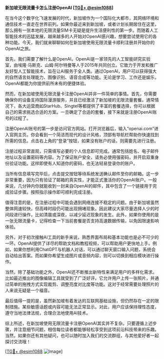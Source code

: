 **新加坡无限流量卡怎么注册OpenAI [[TG💪+ @esim1088](https://t.me/s/esim1088)]**

在当今这个数字化飞速发展的时代，新加坡作为一个国际化大都市，其网络环境和通信技术一直走在世界前列。如果你最近来到新加坡，或者计划长期居住在这里，那么拥有一张本地的无限流量SIM卡无疑是提升生活便利性的第一步。而随着人工智能技术的迅猛发展，越来越多的人开始对OpenAI感兴趣，想要尝试使用它的各种功能。今天，我们就来聊聊如何在新加坡使用无限流量卡顺利注册并开始你的OpenAI之旅。

首先，我们需要了解什么是OpenAI。OpenAI是一家领先的人工智能研究实验室，由埃隆·马斯克、山姆·阿尔特曼等人于2015年共同创立。它致力于开发和推广友好型人工智能技术，旨在让AI服务于全人类。通过OpenAI，用户可以获得强大的自然语言处理能力、图像识别、语音合成等功能。无论是学习、工作还是娱乐，OpenAI都能为你提供前所未有的便捷体验。

然而，在新加坡使用无限流量卡注册OpenAI并非一件简单的事情。首先，你需要确保你的设备支持国际漫游服务，并且已经激活了新加坡的无限流量套餐。通常情况下，各大运营商如StarHub、Singtel等都提供了丰富的套餐选择，你可以根据自己的需求挑选合适的方案。一旦确定了合适的套餐，接下来就是注册OpenAI账号的过程了。

注册OpenAI账号的第一步是访问官方网站。打开浏览器后，输入“openai.com”进入官网主页。你会看到一个简洁而现代的设计风格，顶部有导航栏帮助你快速找到所需的信息。点击右上角的“登录”按钮，如果没有账户的话，则需要先进行注册。

注册过程非常直观，只需填写必要的个人信息即可完成。通常包括姓名、电子邮件地址以及设置密码等内容。为了保证账户安全，请务必使用强密码，并开启双重身份验证功能。这样即使有人知道你的密码，也无法轻易登录你的账户。

当所有信息填写完毕后，点击提交按钮等待系统发送确认邮件至你的邮箱。这一步非常重要，因为只有验证了邮箱的真实性，才能正式激活你的OpenAI账户。一般来说，几分钟内你就能收到一封来自OpenAI的邮件，其中包含了一个链接用于完成验证步骤。按照指示操作即可顺利完成注册。

值得注意的是，在注册过程中可能会遇到网络连接不稳定的问题。由于新加坡虽然整体网速较快，但高峰时段仍可能出现拥堵现象。因此建议大家尽量选择人少的时间段进行操作，比如清晨或深夜，以减少延迟现象的发生。此外，如果你使用的是一张无限流量卡，记得检查一下当前套餐是否支持高速数据传输，以免因限速影响体验。

另外，对于初次接触AI工具的新手来说，熟悉界面布局和基本功能也是必不可少的一环。OpenAI提供了详尽的帮助文档和教程视频，可以帮助用户更快地上手。例如，如果你想利用ChatGPT与机器人对话，可以通过聊天窗口输入问题，系统会自动给出答案。而如果你希望生成图片或音频内容，则可以切换到相应模块进行操作。

当然，除了基础功能之外，OpenAI还不断推出新特性来满足用户的多样化需求。比如最近推出的图像编辑工具就受到了广泛好评。它允许用户上传一张照片，并通过简单的拖拽方式实现裁剪、调整亮度对比度等功能。这对于经常需要处理照片的人来说无疑是一个福音。

最后值得一提的是，虽然新加坡有着发达的互联网基础设施，但仍然存在一定的限制措施。某些敏感话题或内容可能无法正常显示。对此，用户应该保持理性态度，遵守当地法律法规，合理合法地使用AI技术。

综上所述，在新加坡使用无限流量卡注册OpenAI其实并不复杂。只要遵循上述步骤，并注意细节问题，相信每位读者都能够轻松享受到这项前沿科技带来的乐趣。当然，如果你还有其他疑问，也可以随时加入我们的交流群组，与其他爱好者一起探讨交流哦！

[[TG💪+ @esim1088](https://t.me/s/esim1088) ![Image](https://i.postimg.cc/4NQfJmqS/Snipaste-2025-05-13-00-14-12.png)]